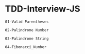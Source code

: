 # TDD-Interview-JS

    01-Valid Parentheses

    02-Palindrome Number

    03-Palindrome String

    04-Fibonacci_Number